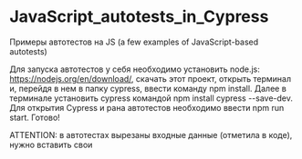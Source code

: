 # JavaScript_autotests_in_Cypress
Примеры автотестов на JS (a few examples of JavaScript-based autotests)

Для запуска автотестов у себя необходимо установить node.js: https://nodejs.org/en/download/, скачать этот проект, открыть терминал и, перейдя в нем в папку cypress, ввести команду npm install. Далее в терминале установить cypress командой npm install cypress --save-dev. Для открытия Cypress и рана автотестов необходимо ввести npm run start. Готово!

ATTENTION: в автотестах вырезаны входные данные (отметила в коде), нужно вставить свои
